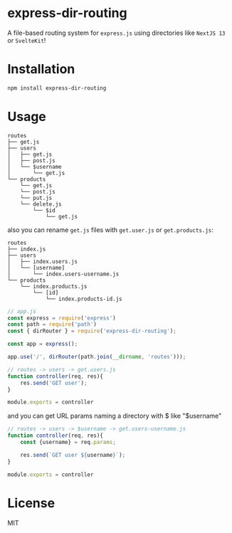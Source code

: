 # express-dir-routing

A file-based routing system for `express.js` using directories like `NextJS 13` or `SvelteKit`!

# Installation

```sh
npm install express-dir-routing
```

# Usage

```
routes
├── get.js
├── users
│   ├── get.js
│   ├── post.js
│   └── $username
│       └── get.js
└── products
    └── get.js
    └── post.js
    └── put.js
    └── delete.js
        └── $id
            └── get.js
```

also you can rename `get.js` files with `get.user.js` or `get.products.js`:

```
routes
├── index.js
├── users
│   ├── index.users.js
│   └── [username]
│       └── index.users-username.js
└── products
    └── index.products.js
        └── [id]
            └── index.products-id.js
```

```js
// app.js
const express = require('express')
const path = require('path')
const { dirRouter } = require('express-dir-routing');

const app = express();

app.use('/', dirRouter(path.join(__dirname, 'routes')));
```

```js
// routes -> users -> get.users.js
function controller(req, res){
    res.send('GET user');
}

module.exports = controller
```

and you can get URL params naming a directory with $ like "$username"

```js
// routes -> users -> $username -> get.users-username.js
function controller(req, res){
    const {username} = req.params;

    res.send(`GET user ${username}`);
}

module.exports = controller
```

# License

MIT